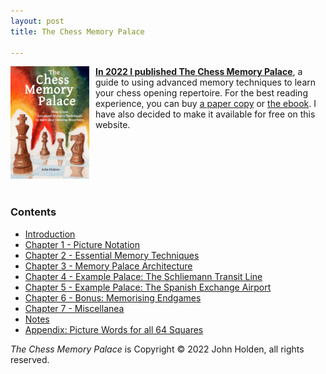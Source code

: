 ```yaml
---
layout: post
title: The Chess Memory Palace

---
```


<a href="https://smile.amazon.com/dp/B0BR9DQMVS"><img src="/assets/homepage/ChessCover4.png" height="25%" width="25%" style="margin: 0px 10px 20px 0px; float: left;">
<b>In 2022 I published The Chess Memory Palace</b></a>, a guide to using advanced memory techniques to learn your chess opening repertoire. For the best reading experience, you can buy [a paper copy](https://smile.amazon.com/dp/B0BR9DQMVS) or [the ebook](https://www.etsy.com/listing/1368398070). I have also decided to make it available for free on this website.
<div style="clear: both;"></div>

### Contents
- [Introduction](/chessmemorypalace/introduction)
- [Chapter 1 - Picture Notation](/chessmemorypalace/chapter1)
- [Chapter 2 - Essential Memory Techniques](/chessmemorypalace/chapter2)
- [Chapter 3 - Memory Palace Architecture](/chessmemorypalace/chapter3)
- [Chapter 4 - Example Palace: The Schliemann Transit Line](/chessmemorypalace/chapter4)
- [Chapter 5 - Example Palace: The Spanish Exchange Airport](/chessmemorypalace/chapter5)
- [Chapter 6 - Bonus: Memorising Endgames](/chessmemorypalace/chapter6)
- [Chapter 7 - Miscellanea](/chessmemorypalace/chapter7)
- [Notes](/chessmemorypalace/notes)
- [Appendix: Picture Words for all 64 Squares](/chessmemorypalace/appendix)


*The Chess Memory Palace* is Copyright © 2022 John Holden, all rights reserved. 

